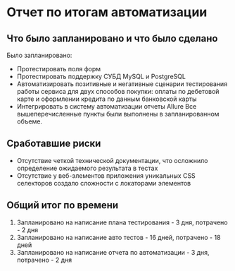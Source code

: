 # Отчет по итогам автоматизации
## Что было запланировано и что было сделано
Было запланировано:
* Протестировать поля форм
* Протестировать поддержку СУБД MySQL и PostgreSQL
* Автоматизировать позитивные и негативные сценарии тестирования работы сервиса для двух способов покупки: оплаты по дебетовой карте и оформлении кредита по данным банковской карты
* Интегрировать в систему автоматизации отчеты Allure
Все вышеперечисленные пункты были выполнены в запланированном объеме.

## Сработавшие риски
* Отсутствие четкой технической документации, что осложнило определение ожидаемого результата в тестах
* Отсутствие у веб-элементов приложения уникальных CSS селекторов создало сложности с локаторами элементов

## Общий итог по времени
1. Запланировано на написание плана тестирования - 3 дня, потрачено - 2 дня
2. Запланировано на написание авто тестов - 16 дней, потрачено - 18 дней
3. Запланировано на написание отчета по автоматизации - 3 дня, потрачено - 2 дня
